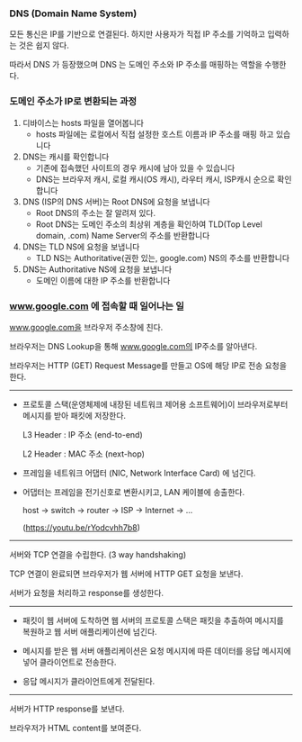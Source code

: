 ### DNS (Domain Name System)

모든 통신은 IP를 기반으로 연결된다. 하지만 사용자가 직접 IP 주소를 기억하고 입력하는 것은 쉽지 않다.

따라서 DNS 가 등장했으며 DNS 는 도메인 주소와 IP 주소를 매핑하는 역할을 수행한다.

### 도메인 주소가 IP로 변환되는 과정

1. 디바이스는 hosts 파일을 열어봅니다
   - hosts 파일에는 로컬에서 직접 설정한 호스트 이름과 IP 주소를 매핑 하고 있습니다
2. DNS는 캐시를 확인합니다
   - 기존에 접속했던 사이트의 경우 캐시에 남아 있을 수 있습니다
   - DNS는 브라우저 캐시, 로컬 캐시(OS 캐시), 라우터 캐시, ISP캐시 순으로 확인합니다
3. DNS (ISP의 DNS 서버)는 Root DNS에 요청을 보냅니다
   - Root DNS의 주소는 잘 알려져 있다.
   - Root DNS는 도메인 주소의 최상위 계층을 확인하여 TLD(Top Level domain, .com) Name Server의 주소를 반환합니다
4. DNS는 TLD NS에 요청을 보냅니다
   - TLD NS는 Authoritative(권한 있는, google.com) NS의 주소를 반환합니다
5. DNS는 Authoritative NS에 요청을 보냅니다
   - 도메인 이름에 대한 IP 주소를 반환합니다

### www.google.com 에 접속할 때 일어나는 일

www.google.com을 브라우저 주소창에 친다.

브라우저는 DNS Lookup을 통해 www.google.com의 IP주소를 알아낸다.

브라우저는 HTTP (GET) Request Message를 만들고 OS에 해당 IP로 전송 요청을 한다.

---

- 프로토콜 스택(운영체제에 내장된 네트워크 제어용 소프트웨어)이 브라우저로부터 메시지를 받아 패킷에 저장한다.

   L3 Header : IP 주소 (end-to-end)

   L2 Header : MAC 주소 (next-hop)

- 프레임을 네트워크 어댑터 (NIC, Network Interface Card) 에 넘긴다.

- 어댑터는 프레임을 전기신호로 변환시키고, LAN 케이블에 송출한다.

   host -> switch -> router -> ISP -> Internet -> ...

   (https://youtu.be/rYodcvhh7b8)

---

서버와 TCP 연결을 수립한다. (3 way handshaking)

TCP 연결이 완료되면 브라우저가 웹 서버에 HTTP GET 요청을 보낸다.

서버가 요청을 처리하고 response를 생성한다.

---

- 패킷이 웹 서버에 도착하면 웹 서버의 프로토콜 스택은 패킷을 추출하여 메시지를 복원하고 웹 서버 애플리케이션에 넘긴다.

- 메시지를 받은 웹 서버 애플리케이션은 요청 메시지에 따른 데이터를 응답 메시지에 넣어 클라이언트로 전송한다.

- 응답 메시지가 클라이언트에게 전달된다.

---

서버가 HTTP response를 보낸다.

브라우저가 HTML content를 보여준다.
